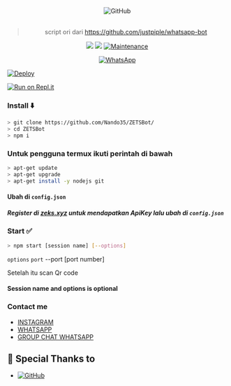 <div align="center">
<img alt="GitHub" src="https://img.shields.io/badge/WHATSAPP%20BOT-25D32?style=for-the-badge&logoColor=darkgreen"/>
<br><br>
  
> script ori dari https://github.com/justpiple/whatsapp-bot
 <p>
  <img src ="https://img.shields.io/badge/npm-v7.20.3-green.svg" />
  <img src="https://img.shields.io/badge/node-%3E=16.6.1-darkgreen.svg" />
   <a href="https://github.com/justpiple/whatsapp-bot/commit-activity" target="_blank">
    <img alt="Maintenance" src="https://img.shields.io/badge/Maintained%3F-no-red.svg" />
  </a>
</p>
<a href="https://chat.whatsapp.com/HpnyeyUpOCeKqc3X2qZCEh"><img alt="WhatsApp" src="https://img.shields.io/badge/WhatsApp%20Group-25D366?style=for-the-badge&logo=whatsapp&logoColor=white"/></a>
 
</div>

[![Deploy](https://www.herokucdn.com/deploy/button.svg)](https://heroku.com/deploy?template=https://github.com/Nando35/ZETSBot/)

[![Run on Repl.it](https://repl.it/badge/github/Nando35/ZETSBOt)](https://repl.it/github/Nando35/ZETSBot)


### Install ⬇️

```bash
> git clone https://github.com/Nando35/ZETSBot/
> cd ZETSBot
> npm i
```
### Untuk pengguna termux ikuti perintah di bawah
```bash
> apt-get update
> apt-get upgrade
> apt-get install -y nodejs git
```

#### Ubah di `config.json` 
##### Register di <b>[zeks.xyz](https://zeks.xyz)</b> untuk mendapatkan ApiKey lalu ubah di `config.json`
### Start ✅

```bash
> npm start [session name] [--options]
```
`options`
 `port`
--port [port number]

Setelah itu scan Qr code
#### Session name and options is optional
### Contact me

- [INSTAGRAM](https://instagram.com/nando.xyz)
- [WHATSAPP](http://wa.me/6281252848955)
- [GROUP CHAT WHATSAPP](https://chat.whatsapp.com/HpnyeyUpOCeKqc3X2qZCEh)


## 🙏 Special Thanks to
* <a href="https://github.com/adiwajshing/Baileys"><img alt="GitHub" src="https://img.shields.io/badge/@adiwajshing/Baileys%20-%23121011.svg?style=flat-square&logo=npm&color=white"/></a>
